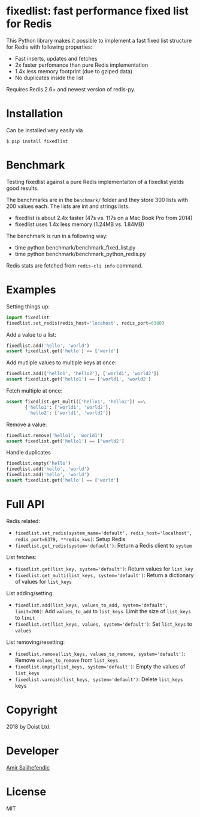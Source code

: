 fixedlist: fast performance fixed list for Redis
================================================

This Python library makes it possible to implement a fast fixed list structure for Redis with following properties:

* Fast inserts, updates and fetches
* 2x faster perfomance than pure Redis implementation
* 1.4x less memory footprint (due to gziped data)
* No duplicates inside the list

Requires Redis 2.6+ and newest version of redis-py.


Installation
============

Can be installed very easily via

    $ pip install fixedlist


Benchmark
=========

Testing fixedlist against a pure Redis implementaiton of a fixedlist yields good results.

The benchmarks are in the `benchmark/` folder and they store 300 lists with 200 values each. The lists are int and strings lists.

* fixedlist is about 2.4x faster (47s vs. 117s on a Mac Book Pro from 2014)
* fixedlist uses 1.4x less memory (1.24MB vs. 1.84MB)

The benchmark is run in a following way:

* time python benchmark/benchmark_fixed_list.py
* time python benchmark/benchmark_python_redis.py

Redis stats are fetched from `redis-cli info` command.


Examples
========

Setting things up:

```python
import fixedlist
fixedlist.set_redis(redis_host='locahost', redis_port=6380)
```

Add a value to a list:

```python
fixedlist.add('hello', 'world')
assert fixedlist.get('hello') == ['world']
```

Add mutliple values to multiple keys at once:

```python
fixedlist.add(['hello1', 'hello2'], ['world1', 'world2'])
assert fixedlist.get('hello1') == ['world1', 'world2']
```

Fetch multiple at once:

```python
assert fixedlist.get_multi(['hello1', 'hello2']) ==\
       {'hello1': ['world1', 'world2'],
        'hello2': ['world1', 'world2']}
```

Remove a value:

```python
fixedlist.remove('hello1', 'world1')
assert fixedlist.get('hello1') == ['world2']
```

Handle duplicates

```python
fixedlist.empty('hello')
fixedlist.add('hello', 'world')
fixedlist.add('hello', 'world')
assert fixedlist.get('hello') == ['world']
```


Full API
========

Redis related:

* `fixedlist.set_redis(system_name='default', redis_host='localhost', redis_port=6379, **redis_kws)`: Setup Redis
* `fixedlist.get_redis(system='default')`: Return a Redis client to `system`

List fetches:

* `fixedlist.get(list_key, system='default')`: Return values for `list_key`
* `fixedlist.get_multi(list_keys, system='default')`: Return a dictionary of values for `list_keys`

List adding/setting:

* `fixedlist.add(list_keys, values_to_add, system='default', limit=200)`: Add `values_to_add` to `list_keys`. Limit the size of `list_keys` to `limit`
* `fixedlist.set(list_keys, values, system='default')`: Set `list_keys` to `values`

List removing/resetting:

* `fixedlist.remove(list_keys, values_to_remove, system='default')`: Remove `values_to_remove` from `list_keys`
* `fixedlist.empty(list_keys, system='default')`: Empty the values of `list_keys`
* `fixedlist.varnish(list_keys, system='default')`: Delete `list_keys` keys


Copyright
=========

2018 by Doist Ltd.


Developer
=========

[Amir Salihefendic](http://amix.dk)


License
=======

MIT
